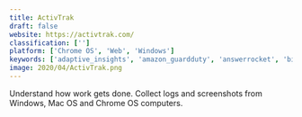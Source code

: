 ```yaml
---
title: ActivTrak
draft: false 
website: https://activtrak.com/
classification: ['']
platform: ['Chrome OS', 'Web', 'Windows']
keywords: ['adaptive_insights', 'amazon_guardduty', 'answerrocket', 'bitrix24', 'cisco_talos', 'clicdata', 'cumul.io', 'cylance', 'dbxtra', 'easy_insight', 'host_analytics', 'izenda', 'looker', 'lookout', 'pivotxl', 'sisense', 'tapclicks', 'teramind', 'xlreporting', 'zoho_analytics']
image: 2020/04/ActivTrak.png
---
```

Understand how work gets done. Collect logs and screenshots from Windows, Mac OS and Chrome OS computers.